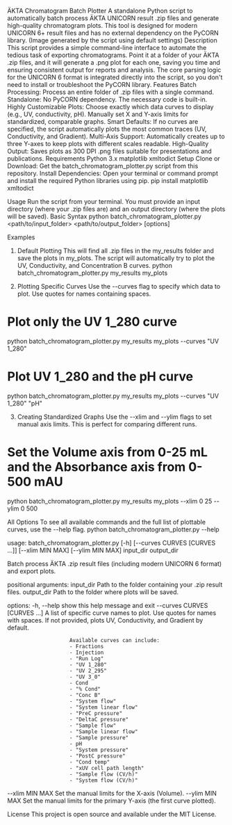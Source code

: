 ÄKTA Chromatogram Batch Plotter
A standalone Python script to automatically batch process ÄKTA UNICORN result .zip files and generate high-quality chromatogram plots. This tool is designed for modern UNICORN 6+ result files and has no external dependency on the PyCORN library.
(Image generated by the script using default settings)
Description
This script provides a simple command-line interface to automate the tedious task of exporting chromatograms. Point it at a folder of your ÄKTA .zip files, and it will generate a .png plot for each one, saving you time and ensuring consistent output for reports and analysis.
The core parsing logic for the UNICORN 6 format is integrated directly into the script, so you don't need to install or troubleshoot the PyCORN library.
Features
Batch Processing: Process an entire folder of .zip files with a single command.
Standalone: No PyCORN dependency. The necessary code is built-in.
Highly Customizable Plots:
Choose exactly which data curves to display (e.g., UV, conductivity, pH).
Manually set X and Y-axis limits for standardized, comparable graphs.
Smart Defaults: If no curves are specified, the script automatically plots the most common traces (UV, Conductivity, and Gradient).
Multi-Axis Support: Automatically creates up to three Y-axes to keep plots with different scales readable.
High-Quality Output: Saves plots as 300 DPI .png files suitable for presentations and publications.
Requirements
Python 3.x
matplotlib
xmltodict
Setup
Clone or Download: Get the batch_chromatogram_plotter.py script from this repository.
Install Dependencies: Open your terminal or command prompt and install the required Python libraries using pip.
pip install matplotlib xmltodict


Usage
Run the script from your terminal. You must provide an input directory (where your .zip files are) and an output directory (where the plots will be saved).
Basic Syntax
python batch_chromatogram_plotter.py <path/to/input_folder> <path/to/output_folder> [options]


Examples
1. Default Plotting
This will find all .zip files in the my_results folder and save the plots in my_plots. The script will automatically try to plot the UV, Conductivity, and Concentration B curves.
python batch_chromatogram_plotter.py my_results my_plots


2. Plotting Specific Curves
Use the --curves flag to specify which data to plot. Use quotes for names containing spaces.
# Plot only the UV 1_280 curve
python batch_chromatogram_plotter.py my_results my_plots --curves "UV 1_280"

# Plot UV 1_280 and the pH curve
python batch_chromatogram_plotter.py my_results my_plots --curves "UV 1_280" "pH"


3. Creating Standardized Graphs
Use the --xlim and --ylim flags to set manual axis limits. This is perfect for comparing different runs.
# Set the Volume axis from 0-25 mL and the Absorbance axis from 0-500 mAU
python batch_chromatogram_plotter.py my_results my_plots --xlim 0 25 --ylim 0 500


All Options
To see all available commands and the full list of plottable curves, use the --help flag.
python batch_chromatogram_plotter.py --help


usage: batch_chromatogram_plotter.py [-h] [--curves CURVES [CURVES ...]] [--xlim MIN MAX] [--ylim MIN MAX] input_dir output_dir

Batch process ÄKTA .zip result files (including modern UNICORN 6 format) and export plots.

positional arguments:
  input_dir             Path to the folder containing your .zip result files.
  output_dir            Path to the folder where plots will be saved.

options:
  -h, --help            show this help message and exit
  --curves CURVES [CURVES ...]
                        A list of specific curve names to plot. Use quotes for names with spaces.
                        If not provided, plots UV, Conductivity, and Gradient by default.

                        Available curves can include:
                        - Fractions
                        - Injection
                        - "Run Log"
                        - "UV 1_280"
                        - "UV 2_295"
                        - "UV 3_0"
                        - Cond
                        - "% Cond"
                        - "Conc B"
                        - "System flow"
                        - "System linear flow"
                        - "PreC pressure"
                        - "DeltaC pressure"
                        - "Sample flow"
                        - "Sample linear flow"
                        - "Sample pressure"
                        - pH
                        - "System pressure"
                        - "PostC pressure"
                        - "Cond temp"
                        - "xUV cell path length"
                        - "Sample flow (CV/h)"
                        - "System flow (CV/h)"

  --xlim MIN MAX        Set the manual limits for the X-axis (Volume).
  --ylim MIN MAX        Set the manual limits for the primary Y-axis (the first curve plotted).


License
This project is open source and available under the MIT License.

